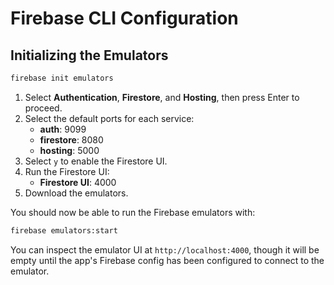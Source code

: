 # Firebase CLI Configuration

## Initializing the Emulators

```bash
firebase init emulators
```

1. Select **Authentication**, **Firestore**, and **Hosting**, then press Enter to proceed.
2. Select the default ports for each service:
   - **auth**: 9099
   - **firestore**: 8080
   - **hosting**: 5000
3. Select `y` to enable the Firestore UI.
4. Run the Firestore UI:
    - **Firestore UI**: 4000
5. Download the emulators.

You should now be able to run the Firebase emulators with:

```bash
firebase emulators:start
```

You can inspect the emulator UI at `http://localhost:4000`, though it will be empty until the app's Firebase config has been configured to connect to the emulator.